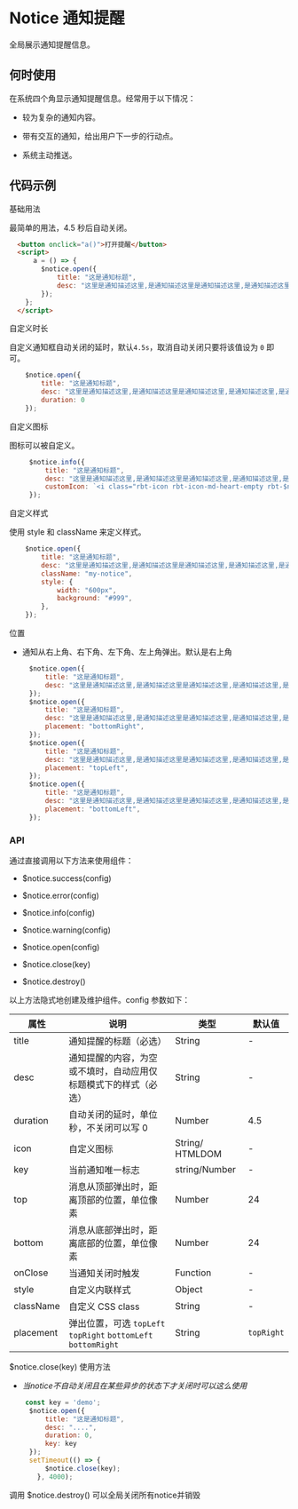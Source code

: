 # Notice 通知提醒

全局展示通知提醒信息。

## 何时使用

在系统四个角显示通知提醒信息。经常用于以下情况：

- 较为复杂的通知内容。

- 带有交互的通知，给出用户下一步的行动点。

- 系统主动推送。

## 代码示例

基础用法

最简单的用法，4.5 秒后自动关闭。

```html
  <button onclick="a()">打开提醒</button>
  <script>
      a = () => {
        $notice.open({
            title: "这是通知标题",
            desc: "这里是通知描述这里,是通知描述这里是通知描述这里,是通知描述这里,是通知描述这里是通知描述这里是通知描述",
        });
    };
  </script>
```

自定义时长

自定义通知框自动关闭的延时，默认`4.5s`，取消自动关闭只要将该值设为 `0` 即可。

```js
    $notice.open({
        title: "这是通知标题",
        desc: "这里是通知描述这里,是通知描述这里是通知描述这里,是通知描述这里,是通知描述这里是通知描述这里是通知描述",
        duration: 0
    });
```

自定义图标

图标可以被自定义。

```js
     $notice.info({
         title: "这是通知标题",
         desc: "这里是通知描述这里,是通知描述这里是通知描述这里,是通知描述这里,是通知描述这里是通知描述这里是通知描述",
         customIcon: `<i class="rbt-icon rbt-icon-md-heart-empty rbt-$notice-$notice-icon rbt-$notice-$notice-icon-info"></i>`,
     });
```

自定义样式

使用 style 和 className 来定义样式。

```js
    $notice.open({
        title: "这是通知标题",
        desc: "这里是通知描述这里,是通知描述这里是通知描述这里,是通知描述这里,是通知描述这里是通知描述这里是通知描述",
        className: "my-notice",
        style: {
            width: "600px",
            background: "#999",
        },
    });
```

位置

- 通知从右上角、右下角、左下角、左上角弹出。默认是右上角

```js
     $notice.open({
         title: "这是通知标题",
         desc: "这里是通知描述这里,是通知描述这里是通知描述这里,是通知描述这里,是通知描述这里是通知描述这里是通知描述",
     });
     $notice.open({
         title: "这是通知标题",
         desc: "这里是通知描述这里,是通知描述这里是通知描述这里,是通知描述这里,是通知描述这里是通知描述这里是通知描述",
         placement: "bottomRight",
     });
     $notice.open({
         title: "这是通知标题",
         desc: "这里是通知描述这里,是通知描述这里是通知描述这里,是通知描述这里,是通知描述这里是通知描述这里是通知描述",
         placement: "topLeft",
     });
     $notice.open({
         title: "这是通知标题",
         desc: "这里是通知描述这里,是通知描述这里是通知描述这里,是通知描述这里,是通知描述这里是通知描述这里是通知描述",
         placement: "bottomLeft",
     });
```

### API

通过直接调用以下方法来使用组件：

- $notice.success(config)

- $notice.error(config)

- $notice.info(config)

- $notice.warning(config)

- $notice.open(config)

- $notice.close(key)

- $notice.destroy()

以上方法隐式地创建及维护组件。config 参数如下：

|  属性   | 说明  | 类型 |  默认值 |
|  ----  | ----  | ---- | ---  |
| title | 通知提醒的标题（必选） | String | - |
| desc | 通知提醒的内容，为空或不填时，自动应用仅标题模式下的样式（必选） | String | - |
| duration | 自动关闭的延时，单位秒，不关闭可以写 0 | Number | 4.5 |
| icon | 自定义图标 | String/ HTMLDOM | - |
| key | 当前通知唯一标志 | string/Number | - |
| top | 消息从顶部弹出时，距离顶部的位置，单位像素 | Number | 24 |
| bottom | 消息从底部弹出时，距离底部的位置，单位像素 | Number | 24 |
| onClose | 当通知关闭时触发 | Function | - |
| style | 自定义内联样式 | Object | - |
| className | 自定义 CSS class | String | - |
| placement | 弹出位置，可选 `topLeft` `topRight` `bottomLeft` `bottomRight` | String | `topRight` |

 $notice.close(key) 使用方法

- *当notice不自动关闭且在某些异步的状态下才关闭时可以这么使用*

```js
    const key = 'demo';
     $notice.open({
         title: "这是通知标题",
         desc: "....",
         duration: 0,
         key: key
     });
     setTimeout(() => {
         $notice.close(key);  
       }, 4000);

```

 调用 $notice.destroy() 可以全局关闭所有notice并销毁
